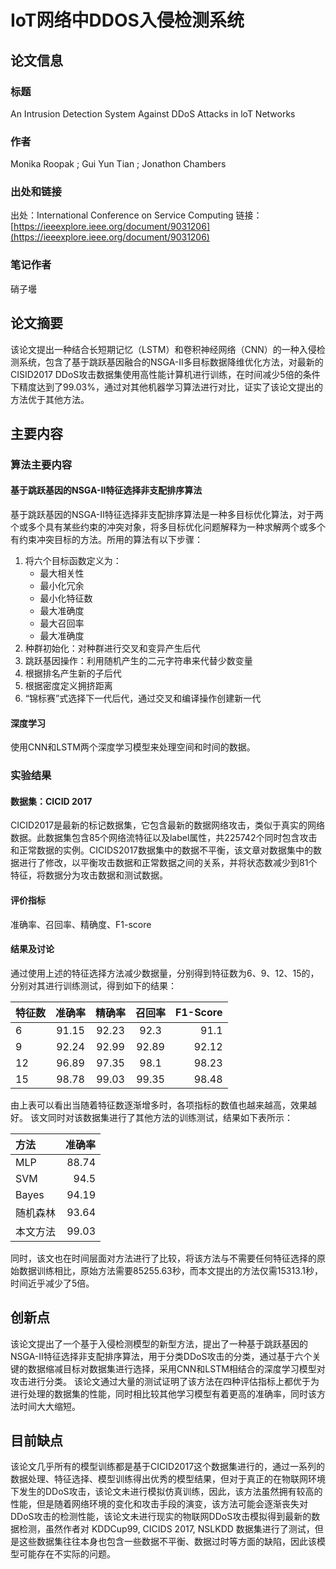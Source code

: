 # IoT网络中DDOS入侵检测系统
## 论文信息
### 标题
An Intrusion Detection System Against DDoS Attacks in loT Networks
### 作者
Monika Roopak ; Gui Yun Tian ; Jonathon Chambers
### 出处和链接
出处：International Conference on Service Computing 
链接：[https://ieeexplore.ieee.org/document/9031206](https://ieeexplore.ieee.org/document/9031206)
### 笔记作者
硝子壜
## 论文摘要
该论文提出一种结合长短期记忆（LSTM）和卷积神经网络（CNN）的一种入侵检测系统，包含了基于跳跃基因融合的NSGA-Ⅱ多目标数据降维优化方法，对最新的CISID2017 DDoS攻击数据集使用高性能计算机进行训练，在时间减少5倍的条件下精度达到了99.03%，通过对其他机器学习算法进行对比，证实了该论文提出的方法优于其他方法。
## 主要内容
### 算法主要内容
#### 基于跳跃基因的NSGA-Ⅱ特征选择非支配排序算法
基于跳跃基因的NSGA-Ⅱ特征选择非支配排序算法是一种多目标优化算法，对于两个或多个具有某些约束的冲突对象，将多目标优化问题解释为一种求解两个或多个有约束冲突目标的方法。所用的算法有以下步骤：
1. 将六个目标函数定义为：
	* 最大相关性
	* 最小化冗余
	* 最小化特征数
	* 最大准确度
	* 最大召回率
	* 最大准确度
2. 种群初始化：对种群进行交叉和变异产生后代
3. 跳跃基因操作：利用随机产生的二元字符串来代替少数变量
4. 根据排名产生新的子后代
5. 根据密度定义拥挤距离
5. “锦标赛”式选择下一代后代，通过交叉和编译操作创建新一代

#### 深度学习
使用CNN和LSTM两个深度学习模型来处理空间和时间的数据。
### 实验结果
#### 数据集：CICID 2017
CICID2017是最新的标记数据集，它包含最新的数据网络攻击，类似于真实的网络数据。此数据集包含85个网络流特征以及label属性，共225742个同时包含攻击和正常数据的实例。CICIDS2017数据集中的数据不平衡，该文章对数据集中的数据进行了修改，以平衡攻击数据和正常数据之间的关系，并将状态数减少到81个特征，将数据分为攻击数据和测试数据。
#### 评价指标
准确率、召回率、精确度、F1-score
#### 结果及讨论
通过使用上述的特征选择方法减少数据量，分别得到特征数为6、9、12、15的，分别对其进行训练测试，得到如下的结果：

| 特征数  | 准确率  |  精确率 | 召回率| F1-Score |
|:------ | :-----: | :----: | :------: | -----: | 
| 6      | 91.15   |  92.23 | 92.3     | 91.1  |
| 9      | 92.24   |  92.99 | 92.89    | 92.12 |
| 12     | 96.89   |  97.35 | 98.1     | 98.23 |
| 15     | 98.78   |  99.03 | 99.35    | 98.48 |

由上表可以看出当随着特征数逐渐增多时，各项指标的数值也越来越高，效果越好。
该文同时对该数据集进行了其他方法的训练测试，结果如下表所示：

| 方法  | 准确率  |
|:------ | -----: |
| MLP   |88.74   |
| SVM   |94.5  |
| Bayes |94.19  |
| 随机森林 | 93.64  |
|本文方法| 99.03 | 

同时，该文也在时间层面对方法进行了比较，将该方法与不需要任何特征选择的原始数据训练相比，原始方法需要85255.63秒，而本文提出的方法仅需15313.1秒，时间近乎减少了5倍。
## 创新点
该论文提出了一个基于入侵检测模型的新型方法，提出了一种基于跳跃基因的NSGA-Ⅱ特征选择非支配排序算法，用于分类DDoS攻击的分类，通过基于六个关键的数据缩减目标对数据集进行选择，采用CNN和LSTM相结合的深度学习模型对攻击进行分类。
该论文通过大量的测试证明了该方法在四种评估指标上都优于为进行处理的数据集的性能，同时相比较其他学习模型有着更高的准确率，同时该方法时间大大缩短。
## 目前缺点
该论文几乎所有的模型训练都是基于CICID2017这个数据集进行的，通过一系列的数据处理、特征选择、模型训练得出优秀的模型结果，但对于真正的在物联网环境下发生的DDoS攻击，该论文未进行模拟仿真训练，因此，该方法虽然拥有较高的性能，但是随着网络环境的变化和攻击手段的演变，该方法可能会逐渐丧失对DDoS攻击的检测性能，该论文未进行现实的物联网DDoS攻击模拟得到最新的数据检测，虽然作者对 KDDCup99, CICIDS 2017, NSLKDD 数据集进行了测试，但是这些数据集往往本身也包含一些数据不平衡、数据过时等方面的缺陷，因此该模型可能存在不实际的问题。

